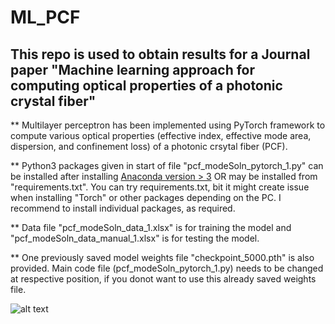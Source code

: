 # ML_PCF


## This repo is used to obtain results for a Journal paper "Machine learning approach for computing optical properties of a photonic crystal fiber"


** Multilayer perceptron has been implemented using PyTorch framework to compute various optical properties (effective index, effective mode area, dispersion, and confinement loss) of a photonic crsytal fiber (PCF). 

** Python3 packages given in start of file "pcf_modeSoln_pytorch_1.py" can be installed after installing [Anaconda version > 3](https://www.anaconda.com/distribution/) OR may be installed from "requirements.txt". You can try requirements.txt, bit it might create issue when installing "Torch" or other packages depending on the PC. I recommend to install individual packages, as required.  

** Data file "pcf_modeSoln_data_1.xlsx" is for training the model and "pcf_modeSoln_data_manual_1.xlsx" is for testing the model.

** One previously saved model weights file "checkpoint_5000.pth" is also provided. Main code file (pcf_modeSoln_pytorch_1.py) needs to be changed at respective position, if you donot want to use this already saved weights file.

![alt text](https://github.com/designerguy13-photonics/ML_PCF/blob/master/hexagonal_pcf_image.PNG?raw=true)
